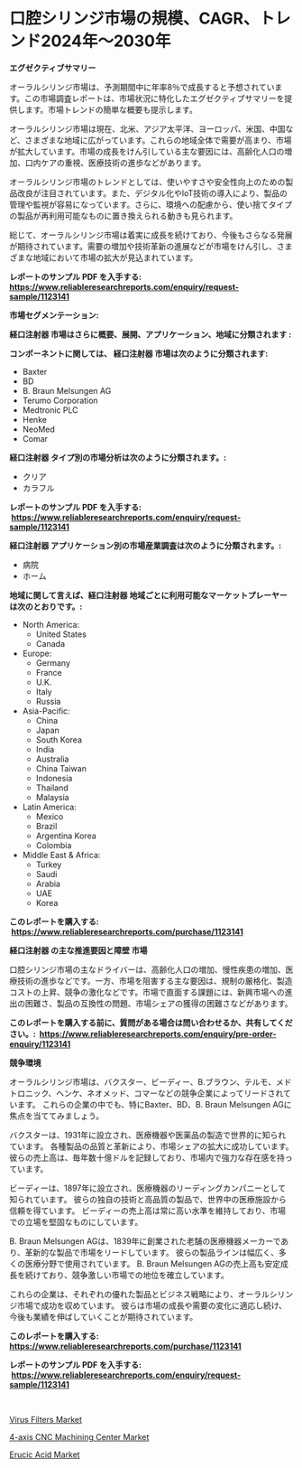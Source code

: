 <p><h1>口腔シリンジ市場の規模、CAGR、トレンド2024年〜2030年</h1></p><p><strong>エグゼクティブサマリー</strong></p>
<p><p>オーラルシリンジ市場は、予測期間中に年率8％で成長すると予想されています。この市場調査レポートは、市場状況に特化したエグゼクティブサマリーを提供します。市場トレンドの簡単な概要も提示します。</p><p>オーラルシリンジ市場は現在、北米、アジア太平洋、ヨーロッパ、米国、中国など、さまざまな地域に広がっています。これらの地域全体で需要が高まり、市場が拡大しています。市場の成長をけん引している主な要因には、高齢化人口の増加、口内ケアの重視、医療技術の進歩などがあります。</p><p>オーラルシリンジ市場のトレンドとしては、使いやすさや安全性向上のための製品改良が注目されています。また、デジタル化やIoT技術の導入により、製品の管理や監視が容易になっています。さらに、環境への配慮から、使い捨てタイプの製品が再利用可能なものに置き換えられる動きも見られます。</p><p>総じて、オーラルシリンジ市場は着実に成長を続けており、今後もさらなる発展が期待されています。需要の増加や技術革新の進展などが市場をけん引し、さまざまな地域において市場の拡大が見込まれています。</p></p>
<p><strong>レポートのサンプル PDF を入手する: <a href="https://www.reliableresearchreports.com/enquiry/request-sample/1123141">https://www.reliableresearchreports.com/enquiry/request-sample/1123141</a></strong></p>
<p><strong>市場セグメンテーション:</strong></p>
<p><strong> 経口注射器 市場はさらに概要、展開、アプリケーション、地域に分類されます :</strong></p>
<p><strong>コンポーネントに関しては、 経口注射器 市場は次のように分類されます: &nbsp;</strong></p>
<p><ul><li>Baxter</li><li>BD</li><li>B. Braun Melsungen AG</li><li>Terumo Corporation</li><li>Medtronic PLC</li><li>Henke</li><li>NeoMed</li><li>Comar</li></ul></p>
<p><strong> 経口注射器 タイプ別の市場分析は次のように分類されます。:</strong></p>
<p><ul><li>クリア</li><li>カラフル</li></ul></p>
<p><strong>レポートのサンプル PDF を入手する: &nbsp;<a href="https://www.reliableresearchreports.com/enquiry/request-sample/1123141">https://www.reliableresearchreports.com/enquiry/request-sample/1123141</a></strong></p>
<p><strong> 経口注射器 アプリケーション別の市場産業調査は次のように分類されます。:</strong></p>
<p><ul><li>病院</li><li>ホーム</li></ul></p>
<p><strong>地域に関して言えば、経口注射器 地域ごとに利用可能なマーケットプレーヤーは次のとおりです。:</strong></p>
<p><ul>
    <li>
        North America:
        <ul>
            <li>United States</li>
            <li>Canada</li>
        </ul>
    </li>
    <li>
        Europe:
        <ul>
            <li>Germany</li>
            <li>France</li>
            <li>U.K.</li>
            <li>Italy</li>
            <li>Russia</li>
        </ul>
    </li>
    <li>
        Asia-Pacific:
        <ul>
            <li>China</li>
            <li>Japan</li>
            <li>South Korea</li>
            <li>India</li>
            <li>Australia</li>
            <li>China Taiwan</li>
            <li>Indonesia</li>
            <li>Thailand</li>
            <li>Malaysia</li>
        </ul>
    </li>
    <li>
        Latin America:
        <ul>
            <li>Mexico</li>
            <li>Brazil</li>
            <li>Argentina Korea</li>
            <li>Colombia</li>
        </ul>
    </li>
    <li>
        Middle East & Africa:
        <ul>
            <li>Turkey</li>
            <li>Saudi</li>
            <li>Arabia</li>
            <li>UAE</li>
            <li>Korea</li>
        </ul>
    </li>
    </ul></p>
<p><strong>このレポートを購入する: &nbsp;<a href="https://www.reliableresearchreports.com/purchase/1123141">https://www.reliableresearchreports.com/purchase/1123141</a></strong></p>
<p><strong>経口注射器 の主な推進要因と障壁 市場</strong></p>
<p><p>口腔シリンジ市場の主なドライバーは、高齢化人口の増加、慢性疾患の増加、医療技術の進歩などです。一方、市場を阻害する主な要因は、規制の厳格化、製造コストの上昇、競争の激化などです。市場で直面する課題には、新興市場への進出の困難さ、製品の互換性の問題、市場シェアの獲得の困難さなどがあります。</p></p>
<p><strong>このレポートを購入する前に、質問がある場合は問い合わせるか、共有してください。:&nbsp; <a href="https://www.reliableresearchreports.com/enquiry/pre-order-enquiry/1123141">https://www.reliableresearchreports.com/enquiry/pre-order-enquiry/1123141</a></strong></p>
<p><strong>競争環境</strong></p>
<p><p>オーラルシリンジ市場は、バクスター、ビーディー、B.ブラウン、テルモ、メドトロニック、ヘンケ、ネオメッド、コマーなどの競争企業によってリードされています。 これらの企業の中でも、特にBaxter、BD、B. Braun Melsungen AGに焦点を当ててみましょう。</p><p>バクスターは、1931年に設立され、医療機器や医薬品の製造で世界的に知られています。 各種製品の品質と革新により、市場シェアの拡大に成功しています。 彼らの売上高は、毎年数十億ドルを記録しており、市場内で強力な存在感を持っています。</p><p>ビーディーは、1897年に設立され、医療機器のリーディングカンパニーとして知られています。 彼らの独自の技術と高品質の製品で、世界中の医療施設から信頼を得ています。 ビーディーの売上高は常に高い水準を維持しており、市場での立場を堅固なものにしています。</p><p>B. Braun Melsungen AGは、1839年に創業された老舗の医療機器メーカーであり、革新的な製品で市場をリードしています。 彼らの製品ラインは幅広く、多くの医療分野で使用されています。 B. Braun Melsungen AGの売上高も安定成長を続けており、競争激しい市場での地位を確立しています。</p><p>これらの企業は、それぞれの優れた製品とビジネス戦略により、オーラルシリンジ市場で成功を収めています。 彼らは市場の成長や需要の変化に適応し続け、今後も業績を伸ばしていくことが期待されています。</p></p>
<p><strong>このレポートを購入する: &nbsp; <a href="https://www.reliableresearchreports.com/purchase/1123141">https://www.reliableresearchreports.com/purchase/1123141</a></strong></p>
<p><strong>レポートのサンプル PDF を入手する: &nbsp;<a href="https://www.reliableresearchreports.com/enquiry/request-sample/1123141">https://www.reliableresearchreports.com/enquiry/request-sample/1123141</a></strong><strong></strong></p>
<p>&nbsp;</p>
<p><p><a href="https://view.publitas.com/reportprime-1/virus-filters-market-size-and-growth-market-segmentation-regional-and-country-breakdowns-and-market-trends-for-period-from-2023-2030/">Virus Filters Market</a></p><p><a href="https://view.publitas.com/reportprime-1/4-axis-cnc-machining-center-market-size-furnishes-valuable-information-encompassing-market-share-market-trends-and-projections-spanning-from-2023-to-2030/">4-axis CNC Machining Center Market</a></p><p><a href="https://github.com/Sarissaschmalingtr6fz2739/Market-Research-Report-List-1/blob/main/erucic-acid-market.md">Erucic Acid Market</a></p></p>